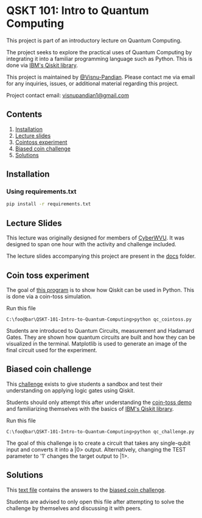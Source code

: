 # QSKT 101: Intro to Quantum Computing

This project is part of an introductory lecture on Quantum Computing.

The project seeks to explore the practical uses of Quantum Computing by integrating it into a familiar programming language such as Python. This is done via [IBM's Qiskit library](https://www.ibm.com/quantum/qiskit).

This project is maintained by [@Visnu-Pandian](https://github.com/Visnu-Pandian). Please contact me via email for any inquiries, issues, or additional material regarding this project.

Project contact email: <visnupandian1@gmail.com>

## Contents

1. [Installation](#installation)
2. [Lecture slides](#lecture-slides)
3. [Cointoss experiment](#coin-toss-experiment)
4. [Biased coin challenge](#biased-coin-challenge)
5. [Solutions](#solutions)

## Installation

### Using requirements.txt

```bash
pip install -r requirements.txt
```

## Lecture Slides

This lecture was originally designed for members of [CyberWVU](https://wvuengage.wvu.edu/organization/cyberwvu). It was designed to span one hour with the activity and challenge included.

The lecture slides accompanying this project are present in the [docs](docs/QSKT%20101_%20Intro%20to%20Quantum%20Computing.pptx) folder.

## Coin toss experiment

The goal of [this program](/qc_cointoss.py) is to show how Qiskit can be used in Python. This is done via a coin-toss simulation.

Run this file

```terminal
C:\foo@bar\QSKT-101-Intro-to-Quantum-Computing>python qc_cointoss.py
```

Students are introduced to Quantum Circuits, measurement and Hadamard Gates. They are shown how quantum circuits are built and how they can be visualized in the terminal. Matplotlib is used to generate an image of the final circuit used for the experiment.

## Biased coin challenge

This [challenge](/qc_challenge.py) exists to give students a sandbox and test their understanding on applying logic gates using Qiskit.

Students should only attempt this after understanding the [coin-toss demo](#coin-toss-experiment) and familiarizing themselves with the basics of [IBM's Qiskit library](https://www.ibm.com/quantum/qiskit).

Run this file

```terminal
C:\foo@bar\QSKT-101-Intro-to-Quantum-Computing>python qc_challenge.py
```

The goal of this challenge is to create a circuit that takes any single-qubit input and converts it into a |0> output. Alternatively, changing the TEST parameter to '1' changes the target output to |1>.

## Solutions

This [text file](solutions/solutions.txt) contains the answers to the [biased coin challenge](#biased-coin-challenge).

Students are advised to only open this file after attempting to solve the challenge by themselves and discussing it with peers.
